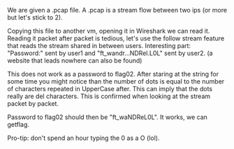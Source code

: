 We are given a .pcap file. A .pcap is a stream flow between two ips (or more but let's stick to 2).

Copying this file to another vm, opening it in Wireshark we can read it.
Reading it packet after packet is tedious, let's use the follow stream feature that reads the stream shared in between users.
Interesting part: "Password:" sent by user1 and "ft_wandr...NDRel.L0L" sent by user2.
(a website that leads nowhere can also be found)

This does not work as a password to flag02.
After staring at the string for some time you might notice than the number of dots is equal to the number of characters repeated in UpperCase after. This can imply that the dots really are del characters. This is confirmed when looking at the stream packet by packet.

Password to flag02 should then be "ft_waNDReL0L".
It works, we can getflag.

Pro-tip: don't spend an hour typing the 0 as a O (lol).